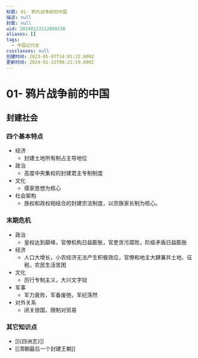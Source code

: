 ```yaml
---
标题: 01- 鸦片战争前的中国
描述: null
封面: null
uid: 20240123112808130
aliases: []
tags:
  - 中国近代史
cssclasses: null
创建时间: 2023-05-07T14:01:32.000Z
更新时间: 2024-01-23T08:21:19.000Z
---
```


# 01- 鸦片战争前的中国

## 封建社会

### 四个基本特点

- 经济
    - 封建土地所有制占主导地位
- 政治
    - 高度中央集权的封建君主专制制度
- 文化
    - 儒家思想为核心
- 社会架构
    - 族权和政权相结合的封建宗法制度，以宗族家长制为核心。

### 末期危机

- 政治
  - 皇权达到巅峰，官僚机构日益膨胀，官吏贪污腐败，阶级矛盾日益膨胀
- 经济
  - 人口大增长，小农经济无法产生积极效应，官僚和地主大肆兼并土地、征税，农民生活苦困
- 文化
  - 厉行专制主义，大兴文字狱
- 军事
  - 军力衰败，军备废弛，军纪荡然
- 对外关系
  - 闭关锁国，限制对贸易

### 其它知识点

- [[《四洲志》]]
- [[清朝最后一个封建王朝]]
